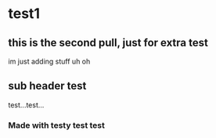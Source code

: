 # test1

## this is the second pull, just for extra test
im just adding stuff
uh oh
## sub header test
test...test...
### Made with testy test test

